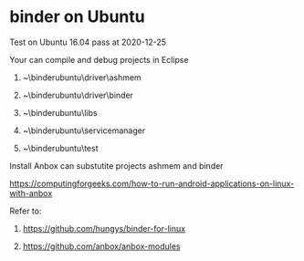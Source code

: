 binder on Ubuntu
================
Test on Ubuntu 16.04 pass at 2020-12-25

Your can compile and debug projects in Eclipse

1. ~\binderubuntu\driver\ashmem

2. ~\binderubuntu\driver\binder

3. ~\binderubuntu\libs

4. ~\binderubuntu\servicemanager

5. ~\binderubuntu\test

Install Anbox can substutite projects ashmem and binder

https://computingforgeeks.com/how-to-run-android-applications-on-linux-with-anbox


Refer to:

1. https://github.com/hungys/binder-for-linux

2. https://github.com/anbox/anbox-modules
